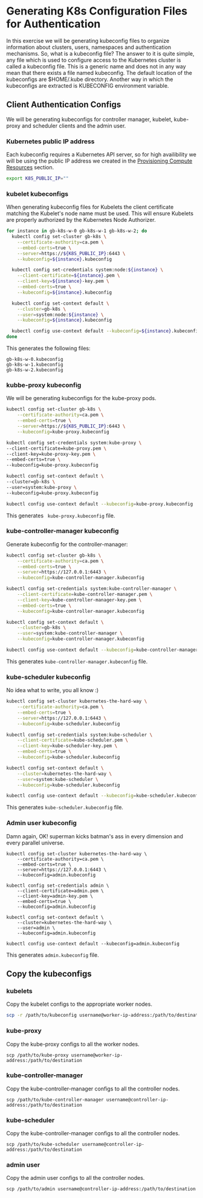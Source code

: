 # Generating K8s Configuration Files for Authentication
In this exercise we will be generating kubeconfig files to organize information about clusters, users, namespaces and authentication mechanisms. So, what is a kubeconfig file? The answer to it is quite simple, any file which is used to configure access to the Kubernetes cluster is called a kubeconfig file. This is a generic name and does not in any way mean that there exists a file named kubeconfig.
The default location of the kubeconfigs are $HOME/.kube directory. Another way in which the kubeconfigs are extracted is KUBECONFIG environment variable.

## Client Authentication Configs
We will be generating kubeconfigs for controller manager, kubelet, kube-proxy and scheduler clients and the admin user.

### Kubernetes public IP address
Each kubeconfig requires a Kubernetes API server, so for high availibility we will be using the public IP address we created in the [Provisioning Compute Resources](provision_compute_resources.md) section.
``` bash
export K8S_PUBLIC_IP=""
```

### kubelet kubeconfigs
When generating kubeconfig files for Kubelets the client certificate matching the Kubelet's node name must be used. This will ensure Kubelets are properly authorized by the Kubernetes Node Authorizer.
``` bash
for instance in gb-k8s-w-0 gb-k8s-w-1 gb-k8s-w-2; do
  kubectl config set-cluster gb-k8s \
    --certificate-authority=ca.pem \
    --embed-certs=true \
    --server=https://${K8S_PUBLIC_IP}:6443 \
    --kubeconfig=${instance}.kubeconfig

  kubectl config set-credentials system:node:${instance} \
    --client-certificate=${instance}.pem \
    --client-key=${instance}-key.pem \
    --embed-certs=true \
    --kubeconfig=${instance}.kubeconfig

  kubectl config set-context default \
    --cluster=gb-k8s \
    --user=system:node:${instance} \
    --kubeconfig=${instance}.kubeconfig

  kubectl config use-context default --kubeconfig=${instance}.kubeconfig
done
```
This generates the following files:
```
gb-k8s-w-0.kubeconfig
gb-k8s-w-1.kubeconfig
gb-k8s-w-2.kubeconfig
```

### kubbe-proxy kubeconfig
We will be generating kubeconfigs for the kube-proxy pods.
``` bash
kubectl config set-cluster gb-k8s \
    --certificate-authority=ca.pem \
    --embed-certs=true \
    --server=https://${K8S_PUBLIC_IP}:6443 \
    --kubeconfig=kube-proxy.kubeconfig

kubectl config set-credentials system:kube-proxy \
--client-certificate=kube-proxy.pem \
--client-key=kube-proxy-key.pem \
--embed-certs=true \
--kubeconfig=kube-proxy.kubeconfig

kubectl config set-context default \
--cluster=gb-k8s \
--user=system:kube-proxy \
--kubeconfig=kube-proxy.kubeconfig

kubectl config use-context default --kubeconfig=kube-proxy.kubeconfig
```
This generates ``` kube-proxy.kubeconfig``` file.

### kube-controller-manager kubeconfig
Generate kubeconfig for the controller-manager:
``` bash
kubectl config set-cluster gb-k8s \
    --certificate-authority=ca.pem \
    --embed-certs=true \
    --server=https://127.0.0.1:6443 \
    --kubeconfig=kube-controller-manager.kubeconfig

kubectl config set-credentials system:kube-controller-manager \
    --client-certificate=kube-controller-manager.pem \
    --client-key=kube-controller-manager-key.pem \
    --embed-certs=true \
    --kubeconfig=kube-controller-manager.kubeconfig

kubectl config set-context default \
    --cluster=gb-k8s \
    --user=system:kube-controller-manager \
    --kubeconfig=kube-controller-manager.kubeconfig

kubectl config use-context default --kubeconfig=kube-controller-manager.kubeconfig
```
This generates ```kube-controller-manager.kubeconfig``` file.

### kube-scheduler kubeconfig
No idea what to write, you all know :)
``` bash
kubectl config set-cluster kubernetes-the-hard-way \
    --certificate-authority=ca.pem \
    --embed-certs=true \
    --server=https://127.0.0.1:6443 \
    --kubeconfig=kube-scheduler.kubeconfig

kubectl config set-credentials system:kube-scheduler \
    --client-certificate=kube-scheduler.pem \
    --client-key=kube-scheduler-key.pem \
    --embed-certs=true \
    --kubeconfig=kube-scheduler.kubeconfig

kubectl config set-context default \
    --cluster=kubernetes-the-hard-way \
    --user=system:kube-scheduler \
    --kubeconfig=kube-scheduler.kubeconfig

kubectl config use-context default --kubeconfig=kube-scheduler.kubeconfig
```
This generates ```kube-scheduler.kubeconfig``` file.

### Admin user kubeconfig
Damn again, OK! superman kicks batman's ass in every dimension and every parallel universe.
```
kubectl config set-cluster kubernetes-the-hard-way \
    --certificate-authority=ca.pem \
    --embed-certs=true \
    --server=https://127.0.0.1:6443 \
    --kubeconfig=admin.kubeconfig

kubectl config set-credentials admin \
    --client-certificate=admin.pem \
    --client-key=admin-key.pem \
    --embed-certs=true \
    --kubeconfig=admin.kubeconfig

kubectl config set-context default \
    --cluster=kubernetes-the-hard-way \
    --user=admin \
    --kubeconfig=admin.kubeconfig

kubectl config use-context default --kubeconfig=admin.kubeconfig
```
This generates ```admin.kubeconfig``` file.

## Copy the kubeconfigs
### kubelets
Copy the kubelet configs to the appropriate worker nodes.
``` bash
scp -r /path/to/kubeconfig username@worker-ip-address:/path/to/destination
```
### kube-proxy
Copy the kube-proxy configs to all the worker nodes.
```
scp /path/to/kube-proxy username@worker-ip-address:/path/to/destination
```
### kube-controller-manager
Copy the kube-controller-manager configs to all the controller nodes.
```
scp /path/to/kube-controller-manager username@controller-ip-address:/path/to/destination
```
### kube-scheduler
Copy the kube-controller-manager configs to all the controller nodes.
```
scp /path/to/kube-scheduler username@controller-ip-address:/path/to/destination
```
### admin user
Copy the admin user configs to all the controller nodes.
```
scp /path/to/admin username@controller-ip-address:/path/to/destination
```